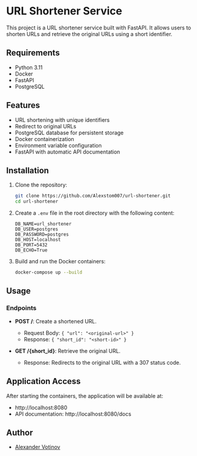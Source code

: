 # URL Shortener Service

This project is a URL shortener service built with FastAPI. It allows users to shorten URLs and retrieve the original URLs using a short identifier.

## Requirements

- Python 3.11
- Docker
- FastAPI
- PostgreSQL

## Features

- URL shortening with unique identifiers
- Redirect to original URLs
- PostgreSQL database for persistent storage
- Docker containerization
- Environment variable configuration
- FastAPI with automatic API documentation

## Installation

1. Clone the repository:
   ```bash
   git clone https://github.com/Alexstom007/url-shortener.git
   cd url-shortener
   ```

2. Create a `.env` file in the root directory with the following content:
   ```env
   DB_NAME=url_shortener
   DB_USER=postgres
   DB_PASSWORD=postgres
   DB_HOST=localhost
   DB_PORT=5432
   DB_ECHO=True
   ```

3. Build and run the Docker containers:
   ```bash
   docker-compose up --build
   ```

## Usage

### Endpoints

- **POST /**: Create a shortened URL.
  - Request Body: `{ "url": "<original-url>" }`
  - Response: `{ "short_id": "<short-id>" }`

- **GET /{short_id}**: Retrieve the original URL.
  - Response: Redirects to the original URL with a 307 status code.

## Application Access

After starting the containers, the application will be available at:
- http://localhost:8080
- API documentation: http://localhost:8080/docs

## Author

- [Alexander Votinov](https://github.com/Alexstom007) 